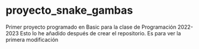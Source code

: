 # proyecto_snake_gambas
Primer proyecto programado en Basic para la clase de Programación 2022-2023
Esto lo he añadido después de crear el repositorio. Es para ver la primera
modificación
